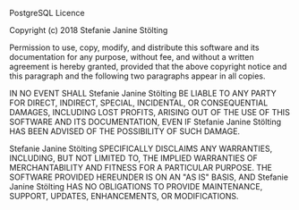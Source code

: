 PostgreSQL Licence

Copyright (c) 2018 Stefanie Janine Stölting

Permission to use, copy, modify, and distribute this software and its
documentation for any purpose, without fee, and without a written agreement is
hereby granted, provided that the above copyright notice and this paragraph
and the following two paragraphs appear in all copies.

IN NO EVENT SHALL Stefanie Janine Stölting BE LIABLE TO ANY PARTY FOR DIRECT, INDIRECT,
SPECIAL, INCIDENTAL, OR CONSEQUENTIAL DAMAGES, INCLUDING LOST PROFITS, ARISING
OUT OF THE USE OF THIS SOFTWARE AND ITS DOCUMENTATION, EVEN IF Stefanie Janine Stölting
HAS BEEN ADVISED OF THE POSSIBILITY OF SUCH DAMAGE.

Stefanie Janine Stölting SPECIFICALLY DISCLAIMS ANY WARRANTIES, INCLUDING, BUT NOT
LIMITED TO, THE IMPLIED WARRANTIES OF MERCHANTABILITY AND FITNESS FOR A
PARTICULAR PURPOSE. THE SOFTWARE PROVIDED HEREUNDER IS ON AN "AS IS" BASIS,
AND Stefanie Janine Stölting HAS NO OBLIGATIONS TO PROVIDE MAINTENANCE, SUPPORT, UPDATES,
ENHANCEMENTS, OR MODIFICATIONS.
